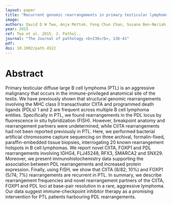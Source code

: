 ```yaml
---
layout: paper
title: "Recurrent genomic rearrangements in primary testicular lymphoma."
image: 
authors: David D W Twa, Anja Mottok, Fong Chun Chan, Susana Ben-Neriah, Bruce W Woolcock, King L Tan, Andrew J Mungall, Helen McDonald, Yongjun Zhao, Raymond S Lim, Brad H Nelson, Katy Milne, Sohrab P Shah, Ryan D Morin, Marco A Marra, David W Scott, Randy D Gascoyne, Christian Steidl
year: 2015
ref: Twa et al. 2015. J. Pathol..
journal: "The Journal of pathology <b>236</b>, 136-41"
pdf: 
doi: 10.1002/path.4522
---
```


# Abstract

Primary testicular diffuse large B cell lymphoma (PTL) is an aggressive malignancy that occurs in the immune-privileged anatomical site of the testis. We have previously shown that structural genomic rearrangements involving the MHC class II transactivator CIITA and programmed death ligands (PDLs) 1 and 2 are frequent across multiple B cell lymphoma entities. Specifically in PTL, we found rearrangements in the PDL locus by fluorescence in situ hybridization (FISH). However, breakpoint anatomy and rearrangement partners were undetermined, while CIITA rearrangements had not been reported previously in PTL. Here, we performed bacterial artificial chromosome capture sequencing on three archival, formalin-fixed, paraffin-embedded tissue biopsies, interrogating 20 known rearrangement hotspots in B cell lymphomas. We report novel CIITA, FOXP1 and PDL rearrangements involving IGHG4, FLJ45248, RFX3, SMARCA2 and SNX29. Moreover, we present immunohistochemistry data supporting the association between PDL rearrangements and increased protein expression. Finally, using FISH, we show that CIITA (8/82; 10%) and FOXP1 (5/74; 7%) rearrangements are recurrent in PTL. In summary, we describe rearrangement frequencies and novel rearrangement partners of the CIITA, FOXP1 and PDL loci at base-pair resolution in a rare, aggressive lymphoma. Our data suggest immune-checkpoint inhibitor therapy as a promising intervention for PTL patients harbouring PDL rearrangements.

